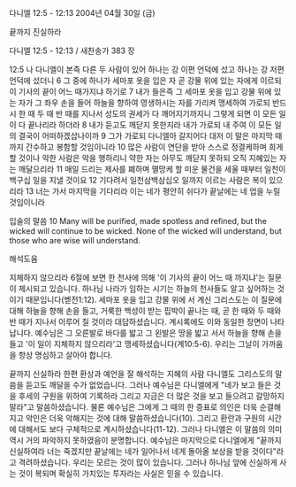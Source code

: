 다니엘 12:5 - 12:13 
2004년 04월 30일 (금)

끝까지 진실하라



다니엘 12:5 - 12:13 / 새찬송가 383 장


12:5 나 다니엘이 본즉 다른 두 사람이 있어 하나는 강 이편 언덕에 섰고 하나는 강 저편 언덕에 섰더니 6 그 중에 하나가 세마포 옷을 입은 자 곧 강물 위에 있는 자에게 이르되 이 기사의 끝이 어느 때가지냐 하기로 7 내가 들은즉 그 세마포 옷을 입고 강물 위에 있는 자가 그 좌우 손을 들어 하늘을 향하여 영생하시는 자를 가리켜 맹세하여 가로되 반드시 한 때 두 때 반 때를 지나서 성도의 권세가 다 깨어지기까지니 그렇게 되면 이 모든 일이 다 끝나리라 하더라 8 내가 듣고도 깨닫지 못한지라 내가 가로되 내 주여 이 모든 일의 결국이 어떠하겠삽나이까 9 그가 가로되 다니엘아 갈지어다 대저 이 말은 마지막 때까지 간수하고 봉함할 것임이니라 10 많은 사람이 연단을 받아 스스로 정결케하며 희게 할 것이나 악한 사람은 악을 행하리니 약한 자는 아무도 깨닫지 못하되 오직 지혜있는 자는 깨달으리라  11 매일 드리는 제사를 폐하며 멸망케 할 미운 물건을 세울 때부터 일천이백구십 일을 지낼 것이요 12 기다려서 일천삼백삼십오 일까지 이르는 사람은 복이 있으리라 13 너는 가서 마지막을 기다리라 이는 네가 평안히 쉬다가 끝날에는 네 업을 누릴 것임이니라

입술의 말씀
10 Many will be purified, made spotless and refined, but the wicked will continue to be wicked.  None of the wicked will understand, but those who are wise will understand.

해석도움





지체하지 않으리라
6절에 보면 한 천사에 의해 '이 기사의 끝이 어느 때 까지냐'는 질문이 제시되고 있습니다.  하나님 나라가 임하는 시기는 하늘의 천사들도 알고 싶어하는 것이기 때문입니다(벧전1:12).  세마포 옷을 입고  강물 위에 서 계신 그리스도는 이 질문에 대해 하늘을 향해 손을 들고, 거룩한 백성이 받는 핍박이 끝나는 때, 곧 한 때와 두 때와 반 때가 지나서 이루어 질 것이라 대답하셨습니다.  계시록에도 이와 동일한 장면이 나타납니다.  예수님은 그 오른발로 바다를 밟고 그 왼발은 땅을 밟고 서서 하늘을 향해 손을 들고 '이 일이 지체하지 않으리라'고 맹세하셨습니다(계10:5-6).  우리는 그날이 가까움을 항상 명심하고 살아야 합니다.

끝까지 신실하라
한편 환상과 예언을 잘 해석하는 지혜의 사람 다니엘도 그리스도의 말씀을 듣고도 깨달을 수가 없었습니다.  그러나 예수님은 다니엘에게 "네가 보고 들은 것을 후세의 구원을 위하여 기록하라 그리고 지금은 더 많은 것을 보고 들으려고 갈망하지 말라"고 말씀하셨습니다.  물론 예수님은 그에게 그 때의 한 증표로 의인은 더욱 순결해지고 악인은 더욱 악해지는 것에 대해 말씀하셨습니다(10).  그리고 환란과 구원의 시간에 대해서도 보다 구체적으로 계시하셨습니다(11-12).  그러나 다니엘은  이 말씀의 의미 역시 거의 파악하지 못하였음이 분명합니다.  예수님은 마지막으로 다니엘에게 "끝까지 신실하여라 너는 죽겠지만 끝날에는 네가 일어나서 네게 돌아올 보상을 받을 것이다"라고 격려하셨습니다.  우리는 모르는 것이 많이 있습니다.  그러나 하나님 앞에 신실하게 사는 것이 복되며 확실히 가치있는 투자라는 사실은 믿을 수 있습니다.